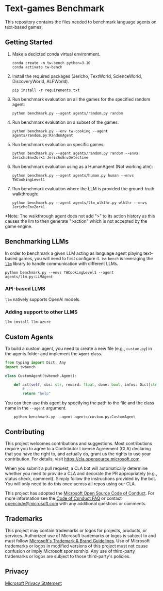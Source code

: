 # Text-games Benchmark
This repository contains the files needed to benchmark language agents on text-based games.

## Getting Started
1.	Make a dedicted conda virtual environment.

        conda create -n tw-bench python=3.10
        conda activate tw-bench

2.	Install the required packages (Jericho, TextWorld, ScienceWorld, DiscoveryWorld, ALFWorld).

        pip install -r requirements.txt

3.	Run benchmark evaluation on all the games for the specified random agent:

        python benchmark.py --agent agents/random.py random

4.	Run benchmark evaluation on a subset of the games:

        python benchmark.py --env tw-cooking --agent agents/random.py:RandomAgent

5.	Run benchmark evaluation on specific games:

        python benchmark.py --agent agents/random.py random --envs JerichoEnvZork1 JerichoEnvDetective

6.	Run benchmark evaluation using as a HumanAgent (Not working atm):

        python benchmark.py --agent agents/human.py human --envs TWCookingLevel1

7.	Run benchmark evaluation where the LLM is provided the ground-truth walkthrough:

        python benchmark.py --agent agents/llm_wlkthr.py wlkthr --envs JerichoEnvZork1

*Note: The walkthrough agent does not add ">" to its action history as this causes the llm to then generate ">action" which is not accepted by the game engine.


## Benchmarking LLMs

In order to benchmark a given LLM acting as language agent playing text-based games, you will need to first configure it. `tw-bench` is leveraging the [`llm`](https://llm.datasette.io/en/stable/) library to handle communication with different LLMs.

    python benchmark.py --envs TWCookingLevel1 --agent agents/llm.py:LLMAgent

### API-based LLMS

`llm` natively supports OpenAI models.

### Adding support to other LLMS

    llm install llm-azure


## Custom Agents

To build a custom agent, you need to create a new file (e.g., `custom.py`) in the agents folder and implement the `Agent` class.

```python
from typing import Dict, Any
import twbench

class CustomAgent(twbench.Agent):

    def act(self, obs: str, reward: float, done: bool, infos: Dict[str, Any]) -> str:
        # ...
        return "help"
```

You can then use this agent by specifying the path to the file and the class name in the `--agent` argument.

        python benchmark.py --agent agents/custom.py:CustomAgent


## Contributing

This project welcomes contributions and suggestions.  Most contributions require you to agree to a
Contributor License Agreement (CLA) declaring that you have the right to, and actually do, grant us
the rights to use your contribution. For details, visit https://cla.opensource.microsoft.com.

When you submit a pull request, a CLA bot will automatically determine whether you need to provide
a CLA and decorate the PR appropriately (e.g., status check, comment). Simply follow the instructions
provided by the bot. You will only need to do this once across all repos using our CLA.

This project has adopted the [Microsoft Open Source Code of Conduct](https://opensource.microsoft.com/codeofconduct/).
For more information see the [Code of Conduct FAQ](https://opensource.microsoft.com/codeofconduct/faq/) or
contact [opencode@microsoft.com](mailto:opencode@microsoft.com) with any additional questions or comments.

## Trademarks

This project may contain trademarks or logos for projects, products, or services. Authorized use of Microsoft
trademarks or logos is subject to and must follow
[Microsoft's Trademark & Brand Guidelines](https://www.microsoft.com/en-us/legal/intellectualproperty/trademarks/usage/general).
Use of Microsoft trademarks or logos in modified versions of this project must not cause confusion or imply Microsoft sponsorship.
Any use of third-party trademarks or logos are subject to those third-party's policies.

## Privacy

[Microsoft Privacy Statement](https://privacy.microsoft.com/en-us/privacystatement)
